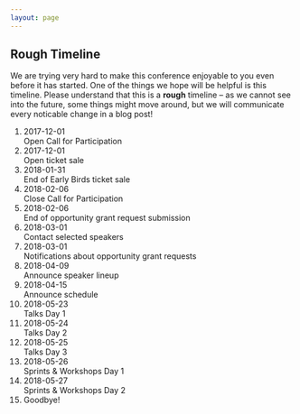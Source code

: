 ```yaml
---
layout: page
---
```


## Rough Timeline

We are trying very hard to make this conference enjoyable to you even before it
has started. One of the things we hope will be helpful is this timeline. Please
understand that this is a **rough** timeline – as we cannot see into the
future, some things might move around, but we will communicate every noticable
change in a blog post!

<ol class="timeline">
  <li><div class="timeline-bubble"></div><div class="timeline-content">
    <div class="date">
      2017-12-01
    </div>
    <div class="heading">
      Open Call for Participation
    </div>
  </div></li>
  <li><div class="timeline-bubble"></div><div class="timeline-content">
    <div class="date">
      2017-12-01
    </div>
    <div class="heading relevant">
      Open ticket sale
    </div>
  </div></li>
  <li><div class="timeline-bubble"></div><div class="timeline-content">
    <div class="date">
      2018-01-31
    </div>
    <div class="heading">
      End of Early Birds ticket sale
    </div>
  </div></li>
  <li><div class="timeline-bubble"></div><div class="timeline-content">
    <div class="date">
      2018-02-06
    </div>
    <div class="heading">
      Close Call for Participation
    </div>
  </div></li>
  <li><div class="timeline-bubble"></div><div class="timeline-content">
    <div class="date">
      2018-02-06
    </div>
    <div class="heading">
      End of opportunity grant request submission
    </div>
  </div></li>
  <li><div class="timeline-bubble"></div><div class="timeline-content">
    <div class="date">
      2018-03-01
    </div>
    <div class="heading">
      Contact selected speakers
    </div>
  </div></li>
  <li><div class="timeline-bubble"></div><div class="timeline-content">
    <div class="date">
      2018-03-01
    </div>
    <div class="heading">
      Notifications about opportunity grant requests
    </div>
  </div></li>
  <li><div class="timeline-bubble"></div><div class="timeline-content">
    <div class="date">
      2018-04-09
    </div>
    <div class="heading">
      Announce speaker lineup
    </div>
  </div></li>
  <li><div class="timeline-bubble"></div><div class="timeline-content">
    <div class="date">
      2018-04-15
    </div>
    <div class="heading relevant">
      Announce schedule
    </div>
  </div></li>
  <li><div class="timeline-bubble"></div><div class="timeline-content">
    <div class="date">
      2018-05-23
    </div>
    <div class="heading">
      Talks Day 1
    </div>
  </div></li>
  <li><div class="timeline-bubble"></div><div class="timeline-content">
    <div class="date">
      2018-05-24
    </div>
    <div class="heading">
      Talks Day 2
    </div>
  </div></li>
  <li><div class="timeline-bubble"></div><div class="timeline-content">
    <div class="date">
      2018-05-25
    </div>
    <div class="heading">
      Talks Day 3
    </div>
  </div></li>
  <li><div class="timeline-bubble"></div><div class="timeline-content">
    <div class="date">
      2018-05-26
    </div>
    <div class="heading">
      Sprints & Workshops Day 1
    </div>
  </div></li>
  <li><div class="timeline-bubble"></div><div class="timeline-content">
    <div class="date">
      2018-05-27
    </div>
    <div class="heading">
      Sprints & Workshops Day 2
    </div>
  </div></li>
  <li><div class="timeline-bubble"></div><div class="timeline-content">
    <div class="heading relevant">
      Goodbye!
    </div>
  </div></li>
</ol>
